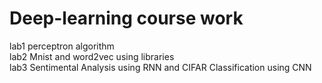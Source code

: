 # Deep-learning course work
lab1 perceptron algorithm <br>
lab2 Mnist and word2vec using libraries<br>
lab3 Sentimental Analysis using RNN and CIFAR Classification using CNN
